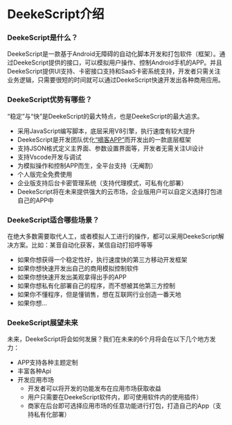 # DeekeScript介绍

### DeekeScript是什么？

DeekeScript是一款基于Android无障碍的自动化脚本开发和打包软件（框架）。通过DeekeScript提供的接口，可以模拟用户操作、控制Android手机的APP。并且DeekeScript提供UI支持、卡密接口支持和SaaS卡密系统支持，开发者只需关注业务逻辑，只需要很短的时间就可以通过DeekeScript快速开发出各种商用应用。

### DeekeScript优势有哪些？

“稳定”与“快”是DeekeScript的最大特点，也是DeekeScript的最大追求。

* 采用JavaScript编写脚本，底层采用V8引擎，执行速度有较大提升
* DeekeScript是开发团队优化<a target="_blank" href="https://gitee.com/miniphper/ad-dke">“嘀客APP”</a>而开发出的一款底层框架
* 支持JSON格式定义主界面、参数设置界面等，开发者无需关注UI设计
* 支持Vscode开发与调试
* 为模拟操作和控制APP而生，全平台支持（无阉割）
* 个人版完全免费使用
* 企业版支持后台卡密管理系统（支持代理模式，可私有化部署）
* DeekeScript将在未来提供强大的云市场，企业版用户可以自定义选择打包进自己的APP中

### DeekeScript适合哪些场景？

在绝大多数需要取代人工，或者模拟人工进行的操作，都可以采用DeekeScript解决方案。比如：某音自动化获客，某信自动打招呼等等
* 如果你想获得一个稳定性好，执行速度快的第三方移动开发框架
* 如果你想快速开发出自己的商用模拟控制软件
* 如果你想快速开发出美观拿得出手的APP
* 如果你想私有化部署自己的程序，而不想被其他第三方控制
* 如果你不懂程序，但是懂销售，想在互联网行业创造一番天地
* 如果你想...

### DeekeScript展望未来

未来，DeekeScript将会如何发展？我们在未来的6个月将会在以下几个地方发力：

* APP支持各种主题定制
* 丰富各种Api
* 开发应用市场
  * 开发者可以将开发的功能发布在应用市场获取收益
  * 用户只需要在DeekeScript软件内，即可使用软件内的使用插件）
  * 商家在后台即可选择应用市场的任意功能进行打包，打造自己的App（支持私有化部署）